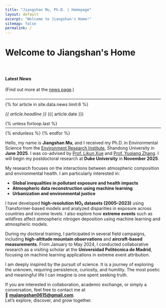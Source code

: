 ```yaml
---
title: "Jiangshan Mu, Ph.D. | Homepage"
layout: default
excerpt: "Welcome to Jiangshan's Home!"
sitemap: false
permalink: /
---
```


# Welcome to Jiangshan's Home

<div id="newsid" class="float-md-end col-sm-4 bg-light border" style="display:block; padding-top: 20px" >
<div class="well">
<h4>Latest News</h4>
<p>(Find out more at the <a href="{{ site.url }}{{ site.baseurl }}/allnews.html">news page</a>.)</p>
<hr style="margin-top: 22px; margin-bottom: 8px;" />
{% for article in site.data.news limit:6 %}
<p>
<em>{{ article.headline }}</em> ({{ article.date }})</p>
{% unless forloop.last %}
<hr style="margin-top: 5px; margin-bottom: 8px;" />
{% endunless %}
{% endfor %}
</div>
</div>

Hello, my name is **Jiangshan Mu**, and I received my Ph.D. in Environmental Science from the [Environment Research Institute](https://www.hj.sdu.edu.cn/), Shandong University in **June 2025**. I was co-advised by [Prof. Likun Xue](https://www.hj.sdu.edu.cn/info/1015/1532.htm) and [Prof. Yuqiang Zhang](https://faculty.sdu.edu.cn/~f2eaAz/zh_CN/index.htm). I will begin my postdoctoral research at **Duke University** in **November 2025**.

My research focuses on the interactions between atmospheric composition and environmental health. I am particularly interested in:

- **Global inequalities in pollutant exposure and health impacts**
- **Atmospheric data reconstruction using machine learning**
- **Urbanization and environmental justice**

I have developed **high-resolution NO₂ datasets (2005–2023)** using Transformer-based models and analyzed disparities in exposure across countries and income levels. I also explore how **extreme events** such as wildfires affect atmospheric nitrogen deposition using machine learning and atmospheric models.

During my doctoral training, I participated in several field campaigns, including **high-altitude mountain observations** and **aircraft-based measurements**. From January to May 2024, I conducted collaborative research as a visiting scholar at the **Universidad Politécnica de Madrid**, focusing on machine learning applications in extreme event attribution.

I am deeply inspired by the pursuit of science. It is a journey of exploring the unknown, requiring persistence, curiosity, and humility. The most poetic and meaningful life I can imagine is one spent seeking truth.

If you are interested in collaboration, academic exchange, or simply a conversation, feel free to contact me at  
📧 <a href="mailto:mujiangshan0615@gmail.com"><strong>mujiangshan0615@gmail.com</strong></a>.  
Let’s explore, discover, and grow together.

<!-- Carousel (currently disabled)
<div id="home-carousel" class="carousel slide col-sm-7 ms-me-auto" data-bs-ride="carousel">
  <div class="carousel-indicators">
    <button type="button" data-bs-target="#home-carousel" data-bs-slide-to="0" class="active" aria-current="true" aria-label="Slide 1"></button>
    <button type="button" data-bs-target="#home-carousel" data-bs-slide-to="1" aria-label="Slide 2"></button>
    <button type="button" data-bs-target="#home-carousel" data-bs-slide-to="2" aria-label="Slide 3"></button>
    <button type="button" data-bs-target="#home-carousel" data-bs-slide-to="3" aria-label="Slide 4"></button>
    <button type="button" data-bs-target="#home-carousel" data-bs-slide-to="4" aria-label="Slide 5"></button>
    <button type="button" data-bs-target="#home-carousel" data-bs-slide-to="5" aria-label="Slide 6"></button>
    <button type="button" data-bs-target="#home-carousel" data-bs-slide-to="6" aria-label="Slide 7"></button>
  </div>
  <div class="carousel-inner">
    <div class="carousel-item active">
      <img src="{{ site.url }}{{ site.baseurl }}/images/slider7001400/STOTEN.png" class="d-block w-100" alt="STOTEN" />
    </div>
    <div class="carousel-item">
      <img src="{{ site.url }}{{ site.baseurl }}/images/slider7001400/JESZM.jpg" class="d-block w-100" alt="JESZM">
    </div>
    <div class="carousel-item">
      <img src="{{ site.url }}{{ site.baseurl }}/images/slider7001400/jgrzyn.jpg" class="d-block w-100" alt="JGRZYN">
    </div>
    <div class="carousel-item">
      <img src="{{ site.url }}{{ site.baseurl }}/images/slider7001400/acpzyn.png" class="d-block w-100" alt="ACPZYN">
    </div>
    <div class="carousel-item">
      <img src="{{ site.url }}{{ site.baseurl }}/images/slider7001400/STOTENLYH.jpg" class="d-block w-100" alt="STOTENLYH">
    </div>
    <div class="carousel-item">
      <img src="{{ site.url }}{{ site.baseurl }}/images/slider7001400/JESJYR.jpg" class="d-block w-100" alt="JESJYR">
    </div>
    <div class="carousel-item">
      <img src="{{ site.url }}{{ site.baseurl }}/images/slider7001400/acsyc.jpeg" class="d-block w-100" alt="ACSY">
    </div>
  </div>
  <button class="carousel-control-prev" type="button" data-bs-target="#home-carousel" data-bs-slide="prev">
    <span class="carousel-control-prev-icon" aria-hidden="true"></span>
    <span class="visually-hidden">Previous</span>
  </button>
  <button class="carousel-control-next" type="button" data-bs-target="#home-carousel" data-bs-slide="next">
    <span class="carousel-control-next-icon" aria-hidden="true"></span>
    <span class="visually-hidden">Next</span>
  </button>
</div>
-->
